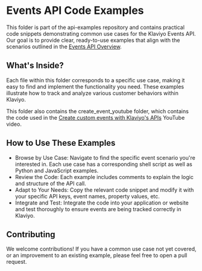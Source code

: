 # Events API Code Examples
This folder is part of the api-examples repository and contains practical code snippets demonstrating common use cases for the Klaviyo Events API. Our goal is to provide clear, ready-to-use examples that align with the scenarios outlined in the [Events API Overview](https://developers.klaviyo.com/en/reference/events_api_overview).

## What's Inside?
Each file within this folder corresponds to a specific use case, making it easy to find and implement the functionality you need. These examples illustrate how to track and analyze various customer behaviors within Klaviyo.

This folder also contains the create_event_youtube folder, which contains the code used in the [Create custom events with Klaviyo's APIs](https://www.youtube.com/watch?v=ksvZ5Kdvf8o&pp=0gcJCckAaK0XXGki) YouTube video.

## How to Use These Examples
- Browse by Use Case: Navigate to find the specific event scenario you're interested in. Each use case has a corresponding shell script as well as Python and JavaScript examples.
- Review the Code: Each example includes comments to explain the logic and structure of the API call.
- Adapt to Your Needs: Copy the relevant code snippet and modify it with your specific API keys, event names, property values, etc.
- Integrate and Test: Integrate the code into your application or website and test thoroughly to ensure events are being tracked correctly in Klaviyo.

## Contributing
We welcome contributions! If you have a common use case not yet covered, or an improvement to an existing example, please feel free to open a pull request.
